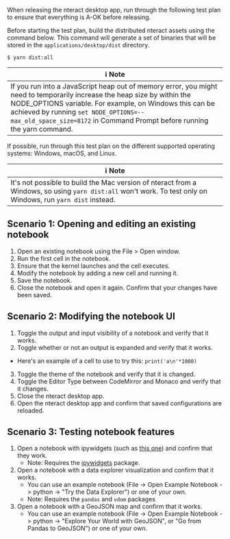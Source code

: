 When releasing the nteract desktop app, run through the following test plan to ensure that everything is A-OK before releasing.

Before starting the test plan, build the distributed nteract assets using the command below. This command will generate a set of binaries that will be stored in the `applications/desktop/dist` directory.

```
$ yarn dist:all
```

| ℹ Note
|---
| If you run into a JavaScript heap out of memory error, you might need to temporarily increase the heap size by within the NODE_OPTIONS variable. For example, on Windows this can be achieved by running `set NODE_OPTIONS=--max_old_space_size=8172` in Command Prompt before running the yarn command.

If possible, run through this test plan on the different supported operating systems: Windows, macOS, and Linux.

| ℹ Note
|---
| It's not possible to build the Mac version of nteract from a Windows, so using `yarn dist:all` won't work. To test only on Windows, run `yarn dist` instead.

## Scenario 1: Opening and editing an existing notebook

1. Open an existing notebook using the File > Open window.
2. Run the first cell in the notebook.
3. Ensure that the kernel launches and the cell executes.
4. Modify the notebook by adding a new cell and running it.
5. Save the notebook.
6. Close the notebook and open it again. Confirm that your changes have been saved.

## Scenario 2: Modifying the notebook UI

1. Toggle the output and input visibility of a notebook and verify that it works.
2. Toggle whether or not an output is expanded and verify that it works.
  - Here's an example of a cell to use to try this: `print('a\n'*1000)`
3. Toggle the theme of the notebook and verify that it is changed.
4. Toggle the Editor Type between CodeMirror and Monaco and verify that it changes.
5. Close the nteract desktop app.
6. Open the nteract desktop app and confirm that saved configurations are reloaded.

## Scenario 3: Testing notebook features
1. Open a notebook with ipywidgets (such as [this one](https://github.com/jupyter-widgets/ipywidgets/blob/master/docs/source/examples/Widget%20List.ipynb)) and confirm that they work.
    - Note: Requires the [ipywidgets](https://ipywidgets.readthedocs.io/en/latest/user_install.html) package.
2. Open a notebook with a data explorer visualization and confirm that it works.
    - You can use an example notebook (File -> Open Example Notebook -> python -> "Try the Data Explorer") or one of your own.
    - Note: Requires the `pandas` and `vdom` packages
3. Open a notebook with a GeoJSON map and confirm that it works.
    - You can use an example notebook (File -> Open Example Notebook -> python -> "Explore Your World with GeoJSON", or "Go from Pandas to GeoJSON") or one of your own.
